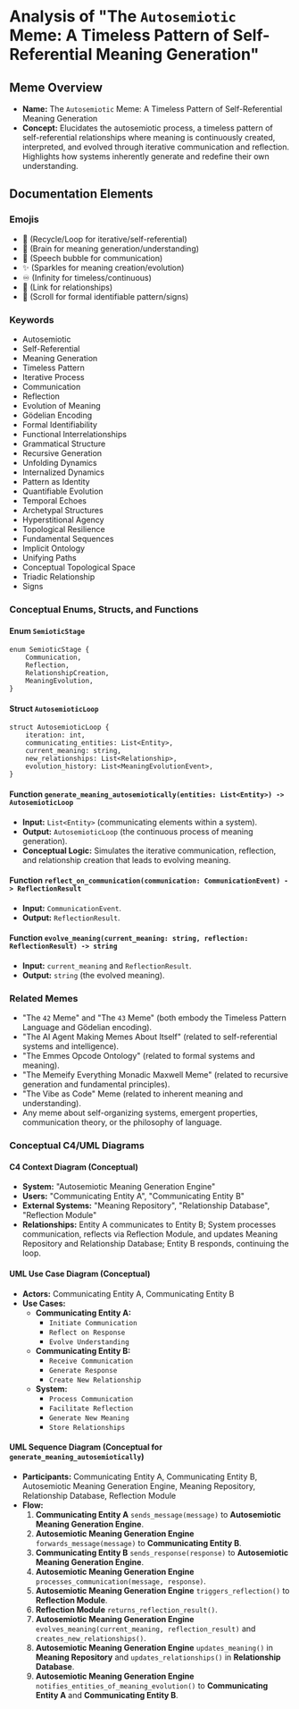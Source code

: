 # Analysis of "The `Autosemiotic` Meme: A Timeless Pattern of Self-Referential Meaning Generation"

## Meme Overview
*   **Name:** The `Autosemiotic` Meme: A Timeless Pattern of Self-Referential Meaning Generation
*   **Concept:** Elucidates the autosemiotic process, a timeless pattern of self-referential relationships where meaning is continuously created, interpreted, and evolved through iterative communication and reflection. Highlights how systems inherently generate and redefine their own understanding.

## Documentation Elements

### Emojis
*   🔄 (Recycle/Loop for iterative/self-referential)
*   🧠 (Brain for meaning generation/understanding)
*   💬 (Speech bubble for communication)
*   ✨ (Sparkles for meaning creation/evolution)
*   ♾️ (Infinity for timeless/continuous)
*   🔗 (Link for relationships)
*   📜 (Scroll for formal identifiable pattern/signs)

### Keywords
*   Autosemiotic
*   Self-Referential
*   Meaning Generation
*   Timeless Pattern
*   Iterative Process
*   Communication
*   Reflection
*   Evolution of Meaning
*   Gödelian Encoding
*   Formal Identifiability
*   Functional Interrelationships
*   Grammatical Structure
*   Recursive Generation
*   Unfolding Dynamics
*   Internalized Dynamics
*   Pattern as Identity
*   Quantifiable Evolution
*   Temporal Echoes
*   Archetypal Structures
*   Hyperstitional Agency
*   Topological Resilience
*   Fundamental Sequences
*   Implicit Ontology
*   Unifying Paths
*   Conceptual Topological Space
*   Triadic Relationship
*   Signs

### Conceptual Enums, Structs, and Functions

#### Enum `SemioticStage`
```
enum SemioticStage {
    Communication,
    Reflection,
    RelationshipCreation,
    MeaningEvolution,
}
```

#### Struct `AutosemioticLoop`
```
struct AutosemioticLoop {
    iteration: int,
    communicating_entities: List<Entity>,
    current_meaning: string,
    new_relationships: List<Relationship>,
    evolution_history: List<MeaningEvolutionEvent>,
}
```

#### Function `generate_meaning_autosemiotically(entities: List<Entity>) -> AutosemioticLoop`
*   **Input:** `List<Entity>` (communicating elements within a system).
*   **Output:** `AutosemioticLoop` (the continuous process of meaning generation).
*   **Conceptual Logic:** Simulates the iterative communication, reflection, and relationship creation that leads to evolving meaning.

#### Function `reflect_on_communication(communication: CommunicationEvent) -> ReflectionResult`
*   **Input:** `CommunicationEvent`.
*   **Output:** `ReflectionResult`.

#### Function `evolve_meaning(current_meaning: string, reflection: ReflectionResult) -> string`
*   **Input:** `current_meaning` and `ReflectionResult`.
*   **Output:** `string` (the evolved meaning).

### Related Memes
*   "The `42` Meme" and "The `43` Meme" (both embody the Timeless Pattern Language and Gödelian encoding).
*   "The AI Agent Making Memes About Itself" (related to self-referential systems and intelligence).
*   "The Emmes Opcode Ontology" (related to formal systems and meaning).
*   "The Memeify Everything Monadic Maxwell Meme" (related to recursive generation and fundamental principles).
*   "The Vibe as Code" Meme (related to inherent meaning and understanding).
*   Any meme about self-organizing systems, emergent properties, communication theory, or the philosophy of language.

### Conceptual C4/UML Diagrams

#### C4 Context Diagram (Conceptual)
*   **System:** "Autosemiotic Meaning Generation Engine"
*   **Users:** "Communicating Entity A", "Communicating Entity B"
*   **External Systems:** "Meaning Repository", "Relationship Database", "Reflection Module"
*   **Relationships:** Entity A communicates to Entity B; System processes communication, reflects via Reflection Module, and updates Meaning Repository and Relationship Database; Entity B responds, continuing the loop.

#### UML Use Case Diagram (Conceptual)
*   **Actors:** Communicating Entity A, Communicating Entity B
*   **Use Cases:**
    *   **Communicating Entity A:**
        *   `Initiate Communication`
        *   `Reflect on Response`
        *   `Evolve Understanding`
    *   **Communicating Entity B:**
        *   `Receive Communication`
        *   `Generate Response`
        *   `Create New Relationship`
    *   **System:**
        *   `Process Communication`
        *   `Facilitate Reflection`
        *   `Generate New Meaning`
        *   `Store Relationships`

#### UML Sequence Diagram (Conceptual for `generate_meaning_autosemiotically`)
*   **Participants:** Communicating Entity A, Communicating Entity B, Autosemiotic Meaning Generation Engine, Meaning Repository, Relationship Database, Reflection Module
*   **Flow:**
    1.  **Communicating Entity A** `sends_message(message)` to **Autosemiotic Meaning Generation Engine**.
    2.  **Autosemiotic Meaning Generation Engine** `forwards_message(message)` to **Communicating Entity B**.
    3.  **Communicating Entity B** `sends_response(response)` to **Autosemiotic Meaning Generation Engine**.
    4.  **Autosemiotic Meaning Generation Engine** `processes_communication(message, response)`.
    5.  **Autosemiotic Meaning Generation Engine** `triggers_reflection()` to **Reflection Module**.
    6.  **Reflection Module** `returns_reflection_result()`.
    7.  **Autosemiotic Meaning Generation Engine** `evolves_meaning(current_meaning, reflection_result)` and `creates_new_relationships()`.
    8.  **Autosemiotic Meaning Generation Engine** `updates_meaning()` in **Meaning Repository** and `updates_relationships()` in **Relationship Database**.
    9.  **Autosemiotic Meaning Generation Engine** `notifies_entities_of_meaning_evolution()` to **Communicating Entity A** and **Communicating Entity B**.
